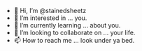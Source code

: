 - 👋 Hi, I’m @stainedsheetz
- 👀 I’m interested in ... you.
- 🌱 I’m currently learning ... about you.
- 💞️ I’m looking to collaborate on ... your life.
- 📫 How to reach me ... look under ya bed. 

<!---
stainedsheetz/stainedsheetz is a ✨ special ✨ repository because its `README.md` (this file) appears on your GitHub profile.
You can click the Preview link to take a look at your changes.
--->
